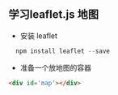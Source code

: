 ## 学习leaflet.js 地图

- 安装  leaflet

``` js
  npm install leaflet --save

```

- 准备一个放地图的容器

``` html 
<div id='map'></div>
```

